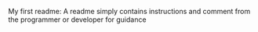 My first readme: A readme simply contains instructions and comment from the programmer or developer for guidance
